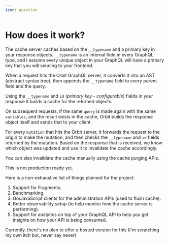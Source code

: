 ```yaml
---
icon: question
---
```


# How does it work?

The cache server caches based on the `__typename` and a primary key in your response objects. `__typename` is an internal field in every GraphQL type, and I assume every unique object in your GraphQL will have a primary key that you will sending to your frontend.

When a request hits the Orbit GraphQL server, it converts it into an AST (abstract syntax tree), then appends the `__typename` field to every parent field and the query.

Using the `__typename` and `id` (_primary key - configurable_) fields in your response it builds a cache for the returned objects.

On subsequent requests, if the same `query` is made again with the same `variables`, and the result exists in the cache, Orbit builds the response object itself and sends that to your client.

For every `mutation` that hits the Orbit server, it forwards the request to the origin to make the mutation, and then checks the `__typename` and `id` fields returned by the mutation. Based on the response that is received, we know which object was updated and use it to invalidate the cache accordingly.

You can also invalidate the cache manually using the cache purging APIs.

This is not production ready yet.

Here is a non-exhaustive list of things planned for the project:

1. Support for Fragments.
2. Benchmarking.
3. Go/JavaScript clients for the administration APIs (used to flush cache).
4. Better observability setup (to help monitor how the cache server is performing).
5. Support for analytics on top of your GraphQL API to help you get insights on how your API is being consumed.

Currently, there's no plan to offer a hosted version for this (I'm scratching my own itch but, never say never)
